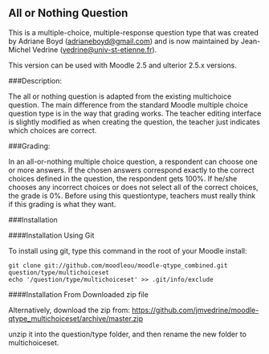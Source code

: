 All or Nothing Question
-----------------------

This is a multiple-choice, multiple-response question type that was created by
Adriane Boyd (adrianeboyd@gmail.com) and is now maintained by Jean-Michel Vedrine (vedrine@univ-st-etienne.fr).

This version can be used with Moodle 2.5 and ulterior 2.5.x versions.

###Description:

The all or nothing question is adapted from the existing multichoice question.
The main difference from the standard Moodle multiple choice question type is
in the way that grading works.
The teacher editing interface is slightly modified as when creating the question, the teacher just
indicates which choices are correct.

###Grading:

In an all-or-nothing multiple choice question, a respondent can choose one or more answers.
If the chosen answers correspond exactly to the correct choices defined in the question, the respondent gets 100%.
If he/she chooses any incorrect choices or does not select all of the correct choices, the grade is 0%.
Before using this questiontype, teachers must really think if this grading is what they want.

###Installation

####Installation Using Git

To install using git, type this command in the
root of your Moodle install:

    git clone git://github.com/moodleou/moodle-qtype_combined.git question/type/multichoiceset
    echo '/question/type/multichoiceset' >> .git/info/exclude

####Installation From Downloaded zip file

Alternatively, download the zip from:
  https://github.com/jmvedrine/moodle-qtype_multichoiceset/archive/master.zip

unzip it into the question/type folder, and then rename the new folder to multichoiceset.

